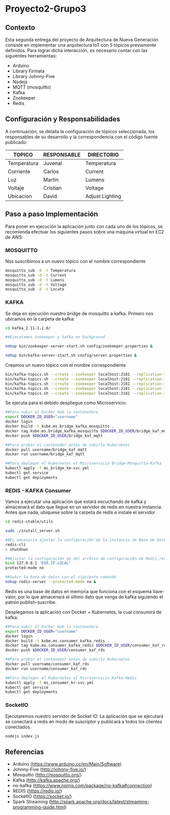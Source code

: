 # Proyecto2-Grupo3

## Contexto
Esta segunda entrega del proyecto de Arquitectura de Nueva Generación consiste en implementar una arquitectura IoT con 5 tópicos previamente definidos. Para lograr dicha interacción, es necesario contar con las siguientes herramientas:

* Arduino
* Library Firmata
* Library Johnny-Five
* Nodejs
* MQTT (mosquitto)
* Kafka
* Zookeeper
* Redis

## Configuración y Responsabilidades
A continuación, se detalla la configuración de tópicos seleccionada, los responsables de su desarrollo y la correspondencia con el código fuente publicado:

| TOPICO | RESPONSABLE | DIRECTORIO |
|-------------|-------------|-----------------|
| Temperatura | Juvenal | Temperatura |
| Corriente | Carlos | Current |
| Luz | Martin | Lumens |
| Voltaje | Cristian | Voltage |
| Ubicacion | David | Adjust Lighting |

## Paso a paso Implementación
Para poner en ejecución la aplicación junto con cada uno de los tópicos, se recomienda efectuar los siguientes pasos sobre una máquina virtual en EC2 de AWS:

### MOSQUITTO
Nos suscribimos a un nuevo tópico con el nombre correspondiente
```sh
mosquitto_sub -d -t Temperatura
mosquitto_sub -d -t Current
mosquitto_sub -d -t Lumens
mosquitto_sub -d -t Voltage
mosquitto_sub -d -t Locate
```
### KAFKA
Se deja en ejecución nuestro bridge de mosquitto a kafka. Primero nos ubicamos en la carpeta de kafka:
```sh
cd kafka_2.11-1.1.0/

##Ejecutamos zookeeper y kafka en background

nohup bin/zookeeper-server-start.sh config/zookeeper.properties & 

nohup bin/kafka-server-start.sh config/server.properties &
```
Creamos un nuevo tópico con el nombre correspondiente
```sh
bin/kafka-topics.sh --create --zookeeper localhost:2181 --replication-factor 1 --partitions 1 --topic Temperatura
bin/kafka-topics.sh --create --zookeeper localhost:2181 --replication-factor 1 --partitions 1 --topic Current
bin/kafka-topics.sh --create --zookeeper localhost:2181 --replication-factor 1 --partitions 1 --topic Lumens
bin/kafka-topics.sh --create --zookeeper localhost:2181 --replication-factor 1 --partitions 1 --topic Voltage
bin/kafka-topics.sh --create --zookeeper localhost:2181 --replication-factor 1 --partitions 1 --topic Locate
```
Se ejecuta para el debido despliegue como Microservicio:
```sh
##Para subir al Docker Hub la contenedora
export DOCKER_ID_USER="username"
docker login
docker build -t kube.ms.bridge_kafka_mosquitto .
docker tag kube.ms.bridge_kafka_mosquitto $DOCKER_ID_USER/bridge_kaf_mqtt
docker push $DOCKER_ID_USER/bridge_kaf_mqtt

##Para probar el contenedor antes de subirlo Kubernetes
docker pull username/bridge_kaf_mqtt
docker run username/bridge_kaf_mqtt

##Para deplegar el Kubernetes el Microservicio Bridge-Mosquitto-Kafka
kubectl apply -f ms_bridge_km-svc.yml
kubectl get service
kubectl get deployments
```
### REDIS - KAFKA Consumer
Vamos a ejecutar una aplicación que estará escuchando de kafka y almacenará el dato que llegue en un servidor de redis en nuestra instancia. Antes que nada, ubíquese sobre la carpeta de redis e instale el servidor
```sh
cd redis-stable/utils

sudo ./install_server.sh

##Es necesario ajustar la configuraciOn de la instancia de Base de Datos
redis-cli
> shutdown

##Ajustar la configuraciOn de del archivo de configuraciOn de Redis /etc/redis/6379.conf
bind 127.0.0.1 'DIR.IP.LOCAL'
protected-mode no

##Subir la base de datos con el siguiente comando
nohup redis-server --protected-mode no &
```
Redis es una base de datos en memoria que funciona con el esquema llave-valor, por lo que almacenará el último dato que venga de kafka siguiendo el patrón publish-suscribe.

Desplegamos la aplicación con Docker + Kubernetes, la cual consumirá de kafka:
```sh
##Para subir al Docker Hub la contenedora
export DOCKER_ID_USER="username"
docker login
docker build -t kube.ms.consumer_kafka_redis .
docker tag kube.ms.consumer_kafka_redis $DOCKER_ID_USER/consumer_kaf_rds
docker push $DOCKER_ID_USER/consumer_kaf_rds

##Para probar el contenedor antes de subirlo Kubernetes
docker pull username/consumer_kaf_rds
docker run username/consumer_kaf_rds

##Para deplegar el Kubernetes el Microservicio Kafka-Redis
kubectl apply -f ms_consumer_kr-svc.yml
kubectl get service
kubectl get deployments
```
### SocketIO
Ejecutaremos nuestro servidor de Socket IO. La aplicación que se ejecutará se conectará a redis en modo de suscriptor y publicará a todos los clientes conectados.
```sh
nodejs index.js
```

## Referencias
* Arduino (https://www.arduino.cc/en/Main/Software)
* Johnny-Five (http://johnny-five.io/)
* Mosquitto (http://mosquitto.org/)
* Kafka (http://kafka.apache.org/)
* no-kafka (https://www.npmjs.com/package/no-kafka#connection)
* REDIS (https://redis.io/)
* SocketIO (https://socket.io/)
* Spark Streaming (http://spark.apache.org/docs/latest/streaming-programming-guide.html)
